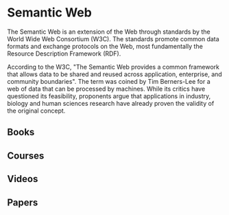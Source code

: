 # Semantic Web

The Semantic Web is an extension of the Web through standards by the World Wide Web Consortium (W3C). The standards promote common data formats and exchange protocols on the Web, most fundamentally the Resource Description Framework (RDF).

According to the W3C, "The Semantic Web provides a common framework that allows data to be shared and reused across application, enterprise, and community boundaries". The term was coined by Tim Berners-Lee for a web of data that can be processed by machines. While its critics have questioned its feasibility, proponents argue that applications in industry, biology and human sciences research have already proven the validity of the original concept.

## Books

<div class="books" gid="1ZlY7m7C6XvpKi-LaUtgcfjv6UCs8PUjPhk5yJKcePBU"></div>
<div class="clearfix"></div>

## Courses

<div class="courses" gid="13tUVgwzjm23LEqzttKZ70zUEBxm_0sUDIPRx3w0WwXE"></div>
<div class="clearfix"></div>

## Videos

<div class="videos" gid="1R0fS0cWFF6kLAz0awlK94wwaCyi5EfOKu7w-lcBkvwE"></div>
<div class="clearfix"></div>

## Papers

<div class="papers" gid="1GSyet5nSDTi2Pg_JkL_kZhgXkhfAGc4pu8EX1DlSrZ4"></div>
<div class="clearfix"></div>
